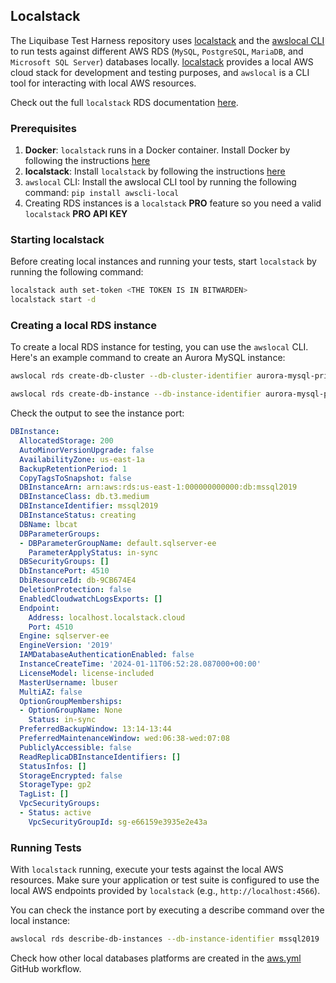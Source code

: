 ## Localstack

The Liquibase Test Harness repository uses [localstack](https://www.localstack.cloud/) and the [awslocal CLI](https://github.com/localstack/awscli-local) to run tests against different AWS RDS (`MySQL`, `PostgreSQL`, `MariaDB`, and `Microsoft SQL Server`) databases locally. [localstack](https://www.localstack.cloud/) provides a local AWS cloud stack for development and testing purposes, and `awslocal` is a CLI tool for interacting with local AWS resources.

Check out the full `localstack` RDS documentation [here](https://docs.localstack.cloud/user-guide/aws/rds/).

### Prerequisites

1. **Docker**: `localstack` runs in a Docker container. Install Docker by following the instructions [here](https://docs.docker.com/engine/install/)
2. **localstack**: Install `localstack` by following the instructions [here](https://docs.localstack.cloud/getting-started/installation/)
3. `awslocal` CLI: Install the awslocal CLI tool by running the following command: `pip install awscli-local`
4. Creating RDS instances is a `localstack` **PRO** feature so you need a valid `localstack` **PRO API KEY**

### Starting localstack

Before creating local instances and running your tests, start `localstack` by running the following command:

```bash
localstack auth set-token <THE TOKEN IS IN BITWARDEN>
localstack start -d
```

### Creating a local RDS instance

To create a local RDS instance for testing, you can use the `awslocal` CLI. Here's an example command to create an Aurora MySQL instance:

```bash
awslocal rds create-db-cluster --db-cluster-identifier aurora-mysql-primary-cluster --engine aurora-mysql --engine-version 8.0 --database-name test --master-username test --master-user-password test

awslocal rds create-db-instance --db-instance-identifier aurora-mysql-primary-cluster-instance --db-cluster-identifier aurora-mysql-primary-cluster --engine aurora-mysql --db-instance-class db.t3.medium
```

Check the output to see the instance port:

```yaml
DBInstance:
  AllocatedStorage: 200
  AutoMinorVersionUpgrade: false
  AvailabilityZone: us-east-1a
  BackupRetentionPeriod: 1
  CopyTagsToSnapshot: false
  DBInstanceArn: arn:aws:rds:us-east-1:000000000000:db:mssql2019
  DBInstanceClass: db.t3.medium
  DBInstanceIdentifier: mssql2019
  DBInstanceStatus: creating
  DBName: lbcat
  DBParameterGroups:
  - DBParameterGroupName: default.sqlserver-ee
    ParameterApplyStatus: in-sync
  DBSecurityGroups: []
  DbInstancePort: 4510
  DbiResourceId: db-9CB674E4
  DeletionProtection: false
  EnabledCloudwatchLogsExports: []
  Endpoint:
    Address: localhost.localstack.cloud
    Port: 4510
  Engine: sqlserver-ee
  EngineVersion: '2019'
  IAMDatabaseAuthenticationEnabled: false
  InstanceCreateTime: '2024-01-11T06:52:28.087000+00:00'
  LicenseModel: license-included
  MasterUsername: lbuser
  MultiAZ: false
  OptionGroupMemberships:
  - OptionGroupName: None
    Status: in-sync
  PreferredBackupWindow: 13:14-13:44
  PreferredMaintenanceWindow: wed:06:38-wed:07:08
  PubliclyAccessible: false
  ReadReplicaDBInstanceIdentifiers: []
  StatusInfos: []
  StorageEncrypted: false
  StorageType: gp2
  TagList: []
  VpcSecurityGroups:
  - Status: active
    VpcSecurityGroupId: sg-e66159e3935e2e43a
```

### Running Tests

With `localstack` running, execute your tests against the local AWS resources. Make sure your application or test suite is configured to use the local AWS endpoints provided by `localstack` (e.g., `http://localhost:4566`).

You can check the instance port by executing a describe command over the local instance:

```bash
awslocal rds describe-db-instances --db-instance-identifier mssql2019  --query 'DBInstances[0].Endpoint.Port' | jq -r 
```

Check how other local databases platforms are created in the [aws.yml](.github/workflows/aws.yml) GitHub workflow.
